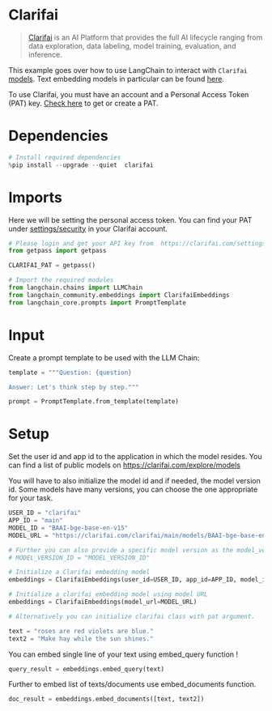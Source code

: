 # Clarifai

>[Clarifai](https://www.clarifai.com/) is an AI Platform that provides the full AI lifecycle ranging from data exploration, data labeling, model training, evaluation, and inference.

This example goes over how to use LangChain to interact with `Clarifai` [models](https://clarifai.com/explore/models). Text embedding models in particular can be found [here](https://clarifai.com/explore/models?page=1&perPage=24&filterData=%5B%7B%22field%22%3A%22model_type_id%22%2C%22value%22%3A%5B%22text-embedder%22%5D%7D%5D).

To use Clarifai, you must have an account and a Personal Access Token (PAT) key. 
[Check here](https://clarifai.com/settings/security) to get or create a PAT.

# Dependencies


```python
# Install required dependencies
%pip install --upgrade --quiet  clarifai
```

# Imports
Here we will be setting the personal access token. You can find your PAT under [settings/security](https://clarifai.com/settings/security) in your Clarifai account.


```python
# Please login and get your API key from  https://clarifai.com/settings/security
from getpass import getpass

CLARIFAI_PAT = getpass()
```


```python
# Import the required modules
from langchain.chains import LLMChain
from langchain_community.embeddings import ClarifaiEmbeddings
from langchain_core.prompts import PromptTemplate
```

# Input
Create a prompt template to be used with the LLM Chain:


```python
template = """Question: {question}

Answer: Let's think step by step."""

prompt = PromptTemplate.from_template(template)
```

# Setup
Set the user id and app id to the application in which the model resides. You can find a list of public models on https://clarifai.com/explore/models

You will have to also initialize the model id and if needed, the model version id. Some models have many versions, you can choose the one appropriate for your task.


```python
USER_ID = "clarifai"
APP_ID = "main"
MODEL_ID = "BAAI-bge-base-en-v15"
MODEL_URL = "https://clarifai.com/clarifai/main/models/BAAI-bge-base-en-v15"

# Further you can also provide a specific model version as the model_version_id arg.
# MODEL_VERSION_ID = "MODEL_VERSION_ID"
```


```python
# Initialize a Clarifai embedding model
embeddings = ClarifaiEmbeddings(user_id=USER_ID, app_id=APP_ID, model_id=MODEL_ID)

# Initialize a clarifai embedding model using model URL
embeddings = ClarifaiEmbeddings(model_url=MODEL_URL)

# Alternatively you can initialize clarifai class with pat argument.
```


```python
text = "roses are red violets are blue."
text2 = "Make hay while the sun shines."
```

You can embed single line of your text using embed_query function !


```python
query_result = embeddings.embed_query(text)
```

Further to embed list of texts/documents use embed_documents function.


```python
doc_result = embeddings.embed_documents([text, text2])
```
